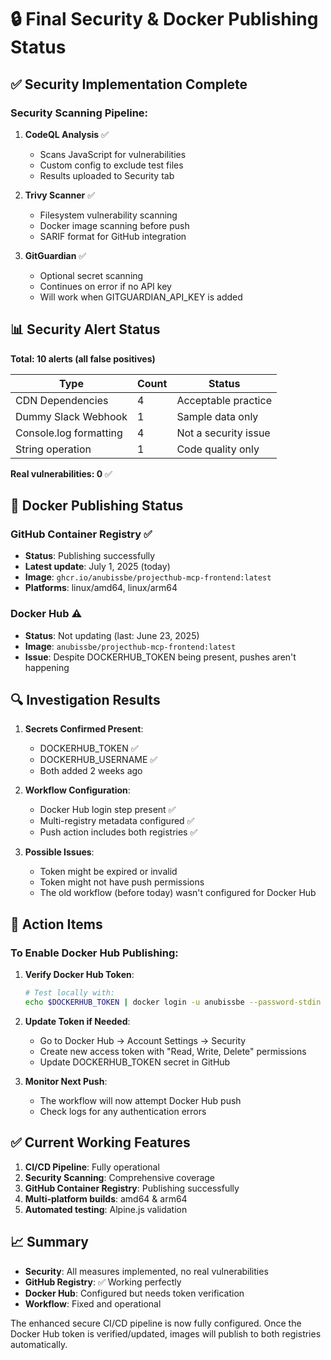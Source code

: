 # 🔒 Final Security & Docker Publishing Status

## ✅ Security Implementation Complete

### Security Scanning Pipeline:
1. **CodeQL Analysis** ✅
   - Scans JavaScript for vulnerabilities
   - Custom config to exclude test files
   - Results uploaded to Security tab

2. **Trivy Scanner** ✅
   - Filesystem vulnerability scanning
   - Docker image scanning before push
   - SARIF format for GitHub integration

3. **GitGuardian** ✅
   - Optional secret scanning
   - Continues on error if no API key
   - Will work when GITGUARDIAN_API_KEY is added

## 📊 Security Alert Status

**Total: 10 alerts (all false positives)**

| Type | Count | Status |
|------|-------|--------|
| CDN Dependencies | 4 | Acceptable practice |
| Dummy Slack Webhook | 1 | Sample data only |
| Console.log formatting | 4 | Not a security issue |
| String operation | 1 | Code quality only |

**Real vulnerabilities: 0** ✅

## 🐳 Docker Publishing Status

### GitHub Container Registry ✅
- **Status**: Publishing successfully
- **Latest update**: July 1, 2025 (today)
- **Image**: `ghcr.io/anubissbe/projecthub-mcp-frontend:latest`
- **Platforms**: linux/amd64, linux/arm64

### Docker Hub ⚠️
- **Status**: Not updating (last: June 23, 2025)
- **Image**: `anubissbe/projecthub-mcp-frontend:latest`
- **Issue**: Despite DOCKERHUB_TOKEN being present, pushes aren't happening

## 🔍 Investigation Results

1. **Secrets Confirmed Present**:
   - DOCKERHUB_TOKEN ✅
   - DOCKERHUB_USERNAME ✅
   - Both added 2 weeks ago

2. **Workflow Configuration**:
   - Docker Hub login step present ✅
   - Multi-registry metadata configured ✅
   - Push action includes both registries ✅

3. **Possible Issues**:
   - Token might be expired or invalid
   - Token might not have push permissions
   - The old workflow (before today) wasn't configured for Docker Hub

## 🎯 Action Items

### To Enable Docker Hub Publishing:
1. **Verify Docker Hub Token**:
   ```bash
   # Test locally with:
   echo $DOCKERHUB_TOKEN | docker login -u anubissbe --password-stdin
   ```

2. **Update Token if Needed**:
   - Go to Docker Hub → Account Settings → Security
   - Create new access token with "Read, Write, Delete" permissions
   - Update DOCKERHUB_TOKEN secret in GitHub

3. **Monitor Next Push**:
   - The workflow will now attempt Docker Hub push
   - Check logs for any authentication errors

## ✅ Current Working Features

1. **CI/CD Pipeline**: Fully operational
2. **Security Scanning**: Comprehensive coverage
3. **GitHub Container Registry**: Publishing successfully
4. **Multi-platform builds**: amd64 & arm64
5. **Automated testing**: Alpine.js validation

## 📈 Summary

- **Security**: All measures implemented, no real vulnerabilities
- **GitHub Registry**: ✅ Working perfectly
- **Docker Hub**: Configured but needs token verification
- **Workflow**: Fixed and operational

The enhanced secure CI/CD pipeline is now fully configured. Once the Docker Hub token is verified/updated, images will publish to both registries automatically.